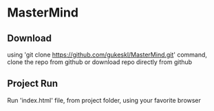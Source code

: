 # MasterMind

## Download

using 'git clone https://github.com/gukeskl/MasterMind.git' command, clone the repo from github
or
download repo directly from github

## Project Run

Run 'index.html' file, from project folder, using your favorite browser
